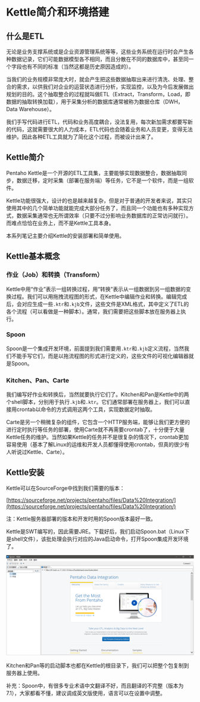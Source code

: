 # Kettle简介和环境搭建

## 什么是ETL

无论是业务支撑系统或是企业资源管理系统等等，这些业务系统在运行时会产生各种数据记录，它们可能数据模型各不相同，而且分散在不同的数据库中，甚至同一个字段也有不同的标准（当然这都是历史原因造成的）。

当我们的业务规模非常庞大时，就会产生把这些数据抽取出来进行清洗、处理、整合的需求，以供我们对企业的运营状态进行分析，实现监控，以及为今后发展做出规划的目的。这个抽取整合的过程就叫做ETL（Extract，Transform，Load，即数据的抽取转换加载），用于采集分析的数据库通常被称为数据仓库（DWH，Data Warehouse）。

我们手写代码进行ETL，代码和业务高度耦合，没法复用，每次新加需求都要写新的代码，这就需要很大的人力成本，ETL代码也会随着业务和人员变更，变得无法维护。因此各种ETL工具就为了简化这个过程，而被设计出来了。

## Kettle简介

Pentaho Kettle是一个开源的ETL工具集，主要能够实现数据整合，数据抽取同步，数据迁移，定时采集（部署在服务端）等任务，它不是一个软件，而是一组软件。

Kettle功能很强大，设计的也是越来越复杂，但是对于普通的开发者来说，其实只使用其中的几个简单功能就能完成大部分任务了，而且同一个功能也有多种实现方式，数据采集通常也无所谓效率（只要不过分影响业务数据库的正常访问就行）。而难点恰恰在业务上，而不是Kettle工具本身。

本系列笔记主要介绍Kettle的安装部署和简单使用。

## Kettle基本概念

### 作业（Job）和转换（Transform）

Kettle中用“作业”表示一组转换过程，用“转换”表示从一组数据到另一组数据的变换过程。我们可以用拖拽流程图的形式，在Kettle中编辑作业和转换。编辑完成后，会对应生成一些`.ktr`和`.kjb`文件，这些文件是XML格式，其中定义了ETL的各个流程（可以看做是一种脚本）。通常，我们需要把这些脚本放在服务器上执行。

### Spoon

Spoon是一个集成开发环境，前面提到我们需要用`.ktr`和`.kjb`定义流程，当然我们不能手写它们，而是以拖流程图的形式进行定义的，这些文件的可视化编辑器就是Spoon。

### Kitchen、Pan、Carte

我们编写好作业和转换后，当然就要执行它们了。Kitchen和Pan是Kettle中的两个shell脚本，分别用于执行`.kjb`和`.ktr`。它们通常部署在服务器上，我们可以直接用crontab以命令的方式调用这两个工具，实现数据定时抽取。

Carte是另一个稍微复杂的组件，它包含一个HTTP服务端，能够让我们更方便的进行定时执行等任务的部署，使用Carte就不再需要crontab了，十分便于大量Kettle任务的维护。当然如果Kettle的任务并不是很复杂的情况下，crontab更加容易使用（基本了解Linux的运维和开发人员都懂得使用crontab，但真的很少有人听说过Kettle、Carte）。

## Kettle安装

Kettle可以在SourceForge中找到我们需要的版本：

[https://sourceforge.net/projects/pentaho/files/Data%20Integration/](https://sourceforge.net/projects/pentaho/files/Data%20Integration/)

注：Kettle服务器部署的版本和开发时用的Spoon版本最好一致。

Kettle是SWT编写的，因此需要JRE。下载好后，我们启动Spoon.bat（Linux下是shell文件），该批处理会执行对应的Java启动命令，打开Spoon集成开发环境了。

![](res/1.png)

Kitchen和Pan等的启动脚本也都在Kettle的根目录下，我们可以把整个包复制到服务器上使用。

补充：Spoon中，有很多专业术语中文翻译不好，而且翻译的不完整（版本为7.1），大家都看不懂，建议调成英文版使用，语言可以在设置中调整。
